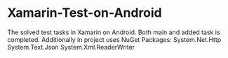 # Xamarin-Test-on-Android
The solved test tasks in Xamarin on Android. Both main and added task is completed.
Additionally in project uses NuGet Packages:
System.Net.Http
System.Text.Json
System.Xml.ReaderWriter
